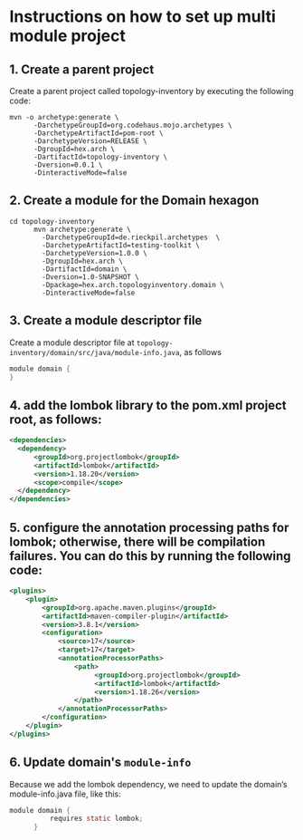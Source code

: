 # Instructions on how to set up multi module project

## 1. Create a parent project

Create a parent project called topology-inventory by executing the following code:

```shell
mvn -o archetype:generate \
      -DarchetypeGroupId=org.codehaus.mojo.archetypes \
      -DarchetypeArtifactId=pom-root \
      -DarchetypeVersion=RELEASE \
      -DgroupId=hex.arch \
      -DartifactId=topology-inventory \
      -Dversion=0.0.1 \
      -DinteractiveMode=false
```

## 2. Create a module for the Domain hexagon

```shell
cd topology-inventory
      mvn archetype:generate \
        -DarchetypeGroupId=de.rieckpil.archetypes  \
        -DarchetypeArtifactId=testing-toolkit \
        -DarchetypeVersion=1.0.0 \
        -DgroupId=hex.arch \
        -DartifactId=domain \
        -Dversion=1.0-SNAPSHOT \
        -Dpackage=hex.arch.topologyinventory.domain \
        -DinteractiveMode=false 
```

## 3. Create a module descriptor file

Create a module descriptor file at `topology-inventory/domain/src/java/module-info.java`, as follows

```java
module domain {
} 
```

## 4. add the lombok library to the pom.xml project root, as follows:

```xml
<dependencies>
  <dependency>
      <groupId>org.projectlombok</groupId>
      <artifactId>lombok</artifactId>
      <version>1.18.20</version>
      <scope>compile</scope>
  </dependency>
</dependencies>
```

## 5. configure the annotation processing paths for lombok; otherwise, there will be compilation failures. You can do this by running the following code:

```xml
<plugins>
    <plugin>
        <groupId>org.apache.maven.plugins</groupId>
        <artifactId>maven-compiler-plugin</artifactId>
        <version>3.8.1</version>
        <configuration>
            <source>17</source>
            <target>17</target>
            <annotationProcessorPaths>
                <path>
                     <groupId>org.projectlombok</groupId>
                     <artifactId>lombok</artifactId>
                     <version>1.18.26</version>
                </path>
            </annotationProcessorPaths>
        </configuration>
    </plugin>
</plugins>
```

## 6. Update domain's `module-info`

Because we add the lombok dependency, we need to update the domain’s module-info.java file, like this:

```java
module domain {
          requires static lombok;
      } 
```

